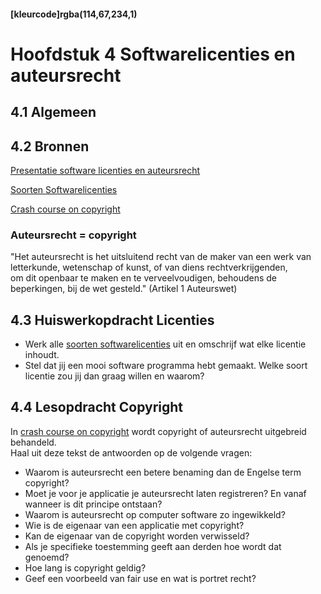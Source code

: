 #### [kleurcode]rgba(114,67,234,1)

#  Hoofdstuk 4 Softwarelicenties en auteursrecht

## 4.1 Algemeen

## 4.2 Bronnen

[Presentatie software licenties en auteursrecht](https://elo.kw1c.nl/CMS/Studie/811%20ICT-Academie/811%20VakkenInhoud/%5BB.05%20BED%5D%20Bedrijfskunde/Productie/01.%20Reader/Bedrijfskunde%20les4_Ed.pptx)

[Soorten Softwarelicenties](https://elo.kw1c.nl/CMS/Studie/811%20ICT-Academie/811%20VakkenInhoud/%5BB.05%20BED%5D%20Bedrijfskunde/Productie/01.%20Reader/Softwarelicentie.pdf)

[Crash course on copyright](https://elo.kw1c.nl/CMS/Studie/811%20ICT-Academie/811%20VakkenInhoud/%5BB.05%20BED%5D%20Bedrijfskunde/Productie/Materiaal%2095311/Crash%20course%20on%20copyrights.pdf)

### Auteursrecht = copyright
"Het auteursrecht is het uitsluitend recht van de maker van een werk van letterkunde, wetenschap of kunst, of van diens rechtverkrijgenden,<br> om dit openbaar te maken en te verveelvoudigen, behoudens de beperkingen, bij de wet gesteld." (Artikel 1 Auteurswet)

## 4.3 Huiswerkopdracht Licenties

- Werk alle [soorten softwarelicenties](https://elo.kw1c.nl/CMS/Studie/811%20ICT-Academie/811%20VakkenInhoud/%5BB.05%20BED%5D%20Bedrijfskunde/Productie/01.%20Reader/Softwarelicentie.pdf) uit en omschrijf wat elke licentie inhoudt.
- Stel dat jij een mooi software programma hebt gemaakt. Welke soort licentie zou jij dan graag willen en waarom?

## 4.4 Lesopdracht Copyright

In [crash course on copyright](https://elo.kw1c.nl/CMS/Studie/811%20ICT-Academie/811%20VakkenInhoud/%5BB.05%20BED%5D%20Bedrijfskunde/Productie/Materiaal%2095311/Crash%20course%20on%20copyrights.pdf)
wordt copyright of auteursrecht uitgebreid behandeld. <br>
Haal uit deze tekst de antwoorden op de volgende vragen:
  
  -  Waarom is auteursrecht een betere benaming dan de Engelse term copyright?
  -  Moet je voor je applicatie je auteursrecht laten registreren? En vanaf wanneer is dit principe ontstaan?
  -  Waarom is auteursrecht op computer software zo ingewikkeld?
  -  Wie is de eigenaar van een applicatie met copyright?
  -  Kan de eigenaar van de copyright worden verwisseld?
  -  Als je specifieke toestemming geeft aan derden hoe wordt dat genoemd?
  -  Hoe lang is copyright geldig?   
  -  Geef een voorbeeld van fair use en wat is portret recht? 

